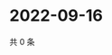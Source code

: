 # 2022-09-16

共 0 条

<!-- BEGIN WEIBO -->
<!-- 最后更新时间 Fri Sep 16 2022 06:17:44 GMT+0800 (China Standard Time) -->

<!-- END WEIBO -->
